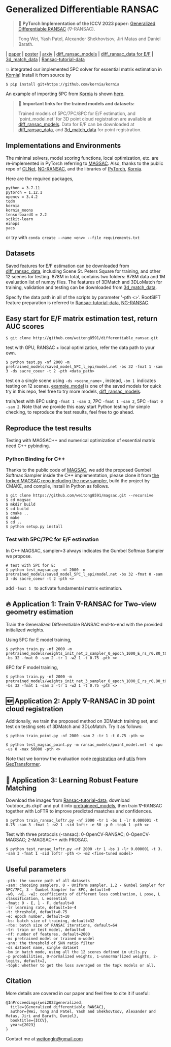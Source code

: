 # Generalized Differentiable RANSAC

>:newspaper: **PyTorch Implementation of the ICCV 2023 paper:**
[Generalized Differentiable RANSAC](https://openaccess.thecvf.com/content/ICCV2023/papers/Wei_Generalized_Differentiable_RANSAC_ICCV_2023_paper.pdf) ($\nabla$-RANSAC).
>
>Tong Wei, Yash Patel, Alexander Shekhovtsov, Jiri Matas and Daniel Barath.

| [paper](https://openaccess.thecvf.com/content/ICCV2023/papers/Wei_Generalized_Differentiable_RANSAC_ICCV_2023_paper.pdf) | [poster](https://cmp.felk.cvut.cz/~weitong/nabla_ransac/poster_nabla_ransac.pdf) | [arxiv](https://arxiv.org/abs/2212.13185https://arxiv.org/abs/2212.1318) | [diff_ransac_models](https://cmp.felk.cvut.cz/~weitong/nabla_ransac/diff_ransac_models.zip) | [diff_ransac_data for E/F](https://cmp.felk.cvut.cz/~weitong/nabla_ransac/diff_ransac_data.zip) | [3d_match_data](https://cmp.felk.cvut.cz/~weitong/nabla_ransac/3d_match_data.zip) | [Ransac-tutorial-data](https://github.com/ducha-aiki/ransac-tutorial-2020-data)

:boom: integrated our implemented 5PC solver for essential matrix estimation in [Kornia](https://github.com/kornia/kornia)! Install it from source by

```
$ pip install git+https://github.com/kornia/kornia
```
An example of importing 5PC from [Kornia](https://github.com/kornia/kornia) is shown [here](kornia_5pc_example.ipynb).
> :file_folder: **Important links for the trained models and datasets:**
>
>Trained models of 5PC/7PC/8PC for E/F estimation, and 'point_model.net' for 3D point cloud registration are available at [diff_ransac_models](https://cmp.felk.cvut.cz/~weitong/diff_ransac_models.zip).
Data for E/F can be downloaded at [diff_ransac_data](https://cmp.felk.cvut.cz/~weitong/diff_ransac_data.zip), and [3d_match_data](https://cmp.felk.cvut.cz/~weitong/3d_match_data.zip) for point registration.
## Implementations and Environments
The minimal solvers, model scoring functions, local optimization, etc. are re-implemented in PyTorch referring to [MAGSAC](https://github.com/danini/magsac).
Also, thanks to the public repo of [CLNet](https://github.com/sailor-z/CLNet), [NG-RANSAC](https://github.com/vislearn/ngransac), and the libraries of
[PyTorch](https://pytorch.org/get-started/previous-versions/),
[Kornia](https://github.com/kornia/kornia).

Here are the required packages,
```
python = 3.7.11
pytorch = 1.12.1
opencv = 3.4.2
tqdm
kornia
kornia_moons
tensorboardX = 2.2
scikit-learn
einops
yacs
```
or try with ```conda create --name <env> --file requirements.txt```


[comment]: <> (Example)

[comment]: <> (```)

[comment]: <> ($ conda create --name publish python==3.7.11)

[comment]: <> ($ conda install pytorch=1.12.1)

[comment]: <> ($ conda install pytorch-gpu=1.12.1 cudatoolkit=11.3)

[comment]: <> ($ conda install tqdm)

[comment]: <> ($ conda install tensorboardX)

[comment]: <> ($ conda install sklearn)

[comment]: <> (```)

## Datasets
Saved features for E/F estimation can be downloaded from [diff_ransac_data](https://cmp.felk.cvut.cz/~weitong/diff_ransac_data.zip), including Scene St. Peters Square for training, and other 12 scenes for testing.
878M in total, contains two folders: 878M data and 1M evaluation list of numpy files.
The features of 3DMatch and 3DLoMatch for training, validation and testing can be downloaded from [3d_match_data](https://cmp.felk.cvut.cz/~weitong/3d_match_data.zip).

Specify the data path in all of the scripts by parameter '-pth <>'.
RootSIFT feature preparation is referred to [Ransac-tutorial-data](https://github.com/ducha-aiki/ransac-tutorial-2020-data), [NG-RANSAC](https://github.com/vislearn/ngransac).

[comment]: <> (Saved features and models can be downloaded from [here]&#40;https://cmp.felk.cvut.cz/~weitong/&#41;.)


## Easy start for E/F matrix estimation test, return AUC scores
```
$ git clone http://github.com/weitong8591/differentiable_ransac.git
```
test with GPU, RANSAC + local optimization, refer the data path to your own.
```
$ python test.py -nf 2000 -m pretrained_models/saved_model_5PC_l_epi/model.net -bs 32 -fmat 1 -sam 3 -ds sacre_coeur -t 2 -pth <data_path>
```
[comment]: <> ([0.5924076, 0.6333666, 0.67357635])
test on a single scene using ```-ds <scene_name>``` , instead, ```-bm 1 ```indicates testing on 12 scenes.
[example_model](pretrained_models/saved_model_5PC_l_epi/model.net) is one of the saved models for quick try in this repo,
feel free to try more models, [diff_ransac_models](https://cmp.felk.cvut.cz/~weitong/diff_ransac_models.zip).

train/test with 8PC using ```-fmat 1 -sam 3```, 7PC ```-fmat 1 -sam 2```, 5PC ```-fmat 0 -sam 2```.
Note that we provide this easy start Python testing for simple checking, to reproduce the test results, feel free to go ahead.
## Reproduce the test results
Testing with MAGSAC++ and numerical optimization of essential matrix need C++ pybinding.
### Python Binding for C++
Thanks to the public code of [MAGSAC](https://github.com/danini/magsac.git), we add the proposed Gumbel Softmax Sampler
inside the C++ implementation, please clone it from [the forked MAGSAC repo including the new sampler](https://github.com/weitong8591/magsac.git), build the project by CMAKE, and compile, install in Python as follows.
```
$ git clone https://github.com/weitong8591/magsac.git --recursive
$ cd magsac
$ mkdir build
$ cd build
$ cmake ..
$ make
$ cd ..
$ python setup.py install
```
### Test with 5PC/7PC for E/F estimation
In C++ MAGSAC, sampler=3 always indicates the Gumbel Softmax Sampler we propose.

```
# test with 5PC for E:
$ python test_magsac.py -nf 2000 -m pretrained_models/saved_model_5PC_l_epi/model.net -bs 32 -fmat 0 -sam 3 -ds sacre_coeur -t 2 -pth <>
```
add ```-fmat 1 ``` to activate fundamental matrix estimation.

## :fire: Application 1: Train $\nabla$-RANSAC for Two-view geometry estimation
Train the Generalized Differentiable RANSAC end-to-end with the provided initialized weights.

 Using 5PC for E model training,
```
$ python train.py -nf 2000 -m pretrained_models/weights_init_net_3_sampler_0_epoch_1000_E_rs_r0.80_t0.00_w1_1.00_.net -bs 32 -fmat 0 -sam 2 -tr 1 -w2 1 -t 0.75 -pth <>
```
 8PC for F model training,
```
$ python train.py -nf 2000 -m pretrained_models/weights_init_net_3_sampler_0_epoch_1000_E_rs_r0.80_t0.00_w1_1.00_.net -bs 32 -fmat 1 -sam 3 -tr 1 -w2 1 -t 0.75 -pth <>
```
## :new: Application 2: Apply $\nabla$-RANSAC in 3D point cloud registration
Additionally, we train the proposed method on 3DMatch training set, and test on testing sets of 3DMatch and 3DLoMatch. Try it as follows:
```
$ python train_point.py -nf 2000 -sam 2 -tr 1 -t 0.75 -pth <>
```

```
$ python test_magsac_point.py -m ransac_models/point_model.net -d cpu -us 0 -max 50000 -pth <>
```
Note that we borrow the evaluation code [registration](registration_utils.py) and [utils](geotransformer/utils/pointcloud.py) from [GeoTransformer](https://arxiv.org/pdf/2202.06688.pdf).

## :clap: Application 3: Learning Robust Feature Matching

Download the images from [Ransac-tutorial-data](https://github.com/ducha-aiki/ransac-tutorial-2020-data), download 'outdoor_ds.ckpt' and put it into [pretraineed_models](pretraineed_models/), then train $\nabla$-RANSAC together with LoFTR to improve predicted maatches and confidences.
```
$ python train_ransac_loftr.py -nf 2000 -tr 1 -bs 1 -lr 0.000001 -t 0.75 -sam 3 -fmat 1 -w2 1 -sid loftr -e 50 -p 0 -topk 1 -pth <>
```
Test with three protocols (-ransac): 0-OpenCV-RANSAC; 0-OpenCV-MAGSAC; 2-MAGSAC++ with PROSAC.

```
$ python test_ransac_loftr.py -nf 2000 -tr 1 -bs 1 -lr 0.000001 -t 3. -sam 3 -fmat 1 -sid loftr -pth <> -m2 <fine-tuned model>
```

## Useful parameters
```
-pth: the source path of all datasets
-sam: choosing samplers, 0 - Uniform sampler, 1,2 - Gumbel Sampler for 5PC/7PC, 3 - Gumbel Sampler for 8PC, default=0
-w0, -w1, -w2: coefficients of different loss combination, L pose, L classification, L essential
-fmat: 0 - E, 1 - F, default=0
-lr learning rate, default=1e-4
-t: threshold, default=0.75
-e: epoch number, default=10
-bs: batch size of training, default=32
-rbs: batch size of RANSAC iterations, default=64
-tr: train or test model, default=0
-nf: number of features, default=2000
-m: pretrained model or trained m-wodel
-snn: the threshold of SNN ratio filter
-ds dataset name, single dataset
-bm in batch mode, using all the 12 scenes defined in utils.py
-p probabilities, 0-normalized weights, 1-unnormarlized weights, 2-logits, default=2,
-topk: whether to get the loss averaged on the topk models or all.
```

## Citation
More details are covered in our paper and feel free to cite it if useful:
```
@InProceedings{wei2023generalized,
  title={Generalized differentiable RANSAC},
  author={Wei, Tong and Patel, Yash and Shekhovtsov, Alexander and Matas, Jiri and Barath, Daniel},
  booktitle={ICCV},
  year={2023}
}
```
Contact me at weitongln@gmail.com

